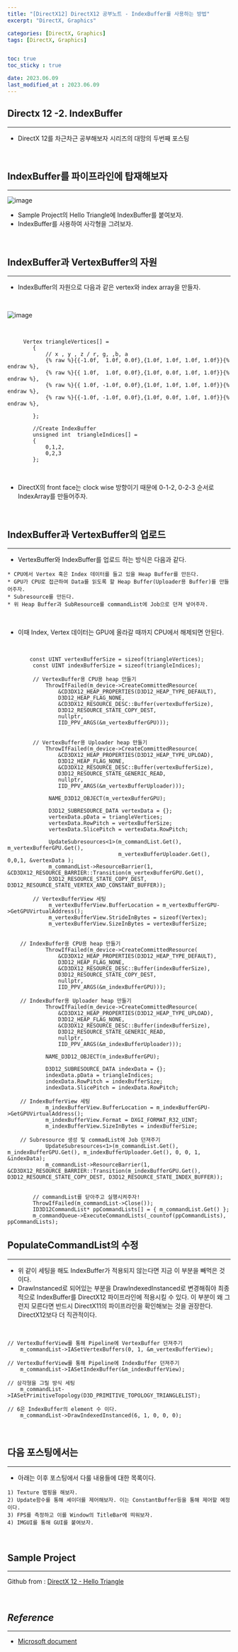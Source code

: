 ```yaml
---
title: "[DirectX12] DirectX12 공부노트 - IndexBuffer를 사용하는 방법"
excerpt: "DirectX, Graphics"

categories: [DirectX, Graphics]
tags: [DirectX, Graphics]


toc: true
toc_sticky : true

date: 2023.06.09
last_modified_at : 2023.06.09
---
```

## **Directx 12 -2. IndexBuffer**
---

* DirectX 12를 차근차근 공부해보자 시리즈의 대망의 두번째 포스팅

<br>

## **IndexBuffer를 파이프라인에 탑재해보자**
---

![image](https://github.com/ddtdt113/ddtdt113.github.io/assets/41114834/23398699-65ad-4f25-8c51-fadc0ddcb001)


* Sample Project의 Hello Triangle에 IndexBuffer를 붙여보자.
* IndexBuffer를 사용하여 사각형을 그려보자.

<br>

## **IndexBuffer과 VertexBuffer의 자원**
----

* IndexBuffer의 자원으로 다음과 같은 vertex와 index array을 만들자.

<br>

![image](https://github.com/ddtdt113/ddtdt113.github.io/assets/41114834/0d751573-177a-427c-8378-77302a955836)

<br>

```
     Vertex triangleVertices[] =
        {
            // x , y , z / r, g, ,b, a
            {% raw %}{{-1.0f,  1.0f, 0.0f},{1.0f, 1.0f, 1.0f, 1.0f}}{% endraw %},
            {% raw %}{{ 1.0f,  1.0f, 0.0f},{1.0f, 0.0f, 1.0f, 1.0f}}{% endraw %},
            {% raw %}{{ 1.0f, -1.0f, 0.0f},{1.0f, 1.0f, 1.0f, 1.0f}}{% endraw %},
            {% raw %}{{-1.0f, -1.0f, 0.0f},{1.0f, 0.0f, 1.0f, 1.0f}}{% endraw %},

        };

        //Create IndexBuffer
        unsigned int  triangleIndices[] =
        {          
            0,1,2,
            0,2,3
        };

```

<br>

* DirectX의 front face는 clock wise 방향이기 때문에 0-1-2, 0-2-3 순서로 IndexArray를 만들어주자.

<br>

## **IndexBuffer과 VertexBuffer의 업로드**
---

* VertexBuffer와 IndexBuffer를 업로드 하는 방식은 다음과 같다.

```
* CPU에서 Vertex 혹은 Index 데이터를 들고 있을 Heap Buffer를 만든다. 
* GPU가 CPU로 접근하여 Data를 읽도록 할 Heap Buffer(Uploader용 Buffer)를 만들어주자.
* Subresource를 만든다.
* 위 Heap Buffer과 SubResource를 commandList에 Job으로 던져 넣어주자. 

```
<br>

* 이때 Index, Vertex 데이터는 GPU에 올라갈 때까지 CPU에서 해제되면 안된다.

<br>

```
       const UINT vertexBufferSize = sizeof(triangleVertices);
        const UINT indexBufferSize = sizeof(triangleIndices);

        // VertexBuffer용 CPU용 heap 만들기
            ThrowIfFailed(m_device->CreateCommittedResource(
                &CD3DX12_HEAP_PROPERTIES(D3D12_HEAP_TYPE_DEFAULT),
                D3D12_HEAP_FLAG_NONE,
                &CD3DX12_RESOURCE_DESC::Buffer(vertexBufferSize),
                D3D12_RESOURCE_STATE_COPY_DEST,
                nullptr,
                IID_PPV_ARGS(&m_vertexBufferGPU)));


        // VertexBuffer용 Uploader heap 만들기
            ThrowIfFailed(m_device->CreateCommittedResource(
                &CD3DX12_HEAP_PROPERTIES(D3D12_HEAP_TYPE_UPLOAD),
                D3D12_HEAP_FLAG_NONE,
                &CD3DX12_RESOURCE_DESC::Buffer(vertexBufferSize),
                D3D12_RESOURCE_STATE_GENERIC_READ,
                nullptr,
                IID_PPV_ARGS(&m_vertexBufferUploader)));

             NAME_D3D12_OBJECT(m_vertexBufferGPU);

             D3D12_SUBRESOURCE_DATA vertexData = {};
             vertexData.pData = triangleVertices;
             vertexData.RowPitch = vertexBufferSize;
             vertexData.SlicePitch = vertexData.RowPitch;

             UpdateSubresources<1>(m_commandList.Get(), m_vertexBufferGPU.Get(), 
                                   m_vertexBufferUploader.Get(), 0,0,1, &vertexData );
             m_commandList->ResourceBarrier(1, &CD3DX12_RESOURCE_BARRIER::Transition(m_vertexBufferGPU.Get(), 
             D3D12_RESOURCE_STATE_COPY_DEST, D3D12_RESOURCE_STATE_VERTEX_AND_CONSTANT_BUFFER));

        // VertexBufferView 세팅
             m_vertexBufferView.BufferLocation = m_vertexBufferGPU->GetGPUVirtualAddress();
             m_vertexBufferView.StrideInBytes = sizeof(Vertex);
             m_vertexBufferView.SizeInBytes = vertexBufferSize;
        

    // IndexBuffer용 CPU용 heap 만들기
            ThrowIfFailed(m_device->CreateCommittedResource(
                &CD3DX12_HEAP_PROPERTIES(D3D12_HEAP_TYPE_DEFAULT),
                D3D12_HEAP_FLAG_NONE,
                &CD3DX12_RESOURCE_DESC::Buffer(indexBufferSize),
                D3D12_RESOURCE_STATE_COPY_DEST,
                nullptr,
                IID_PPV_ARGS(&m_indexBufferGPU)));

    // IndexBuffer용 Uploader heap 만들기
            ThrowIfFailed(m_device->CreateCommittedResource(
                &CD3DX12_HEAP_PROPERTIES(D3D12_HEAP_TYPE_UPLOAD),
                D3D12_HEAP_FLAG_NONE,
                &CD3DX12_RESOURCE_DESC::Buffer(indexBufferSize),
                D3D12_RESOURCE_STATE_GENERIC_READ,
                nullptr,
                IID_PPV_ARGS(&m_indexBufferUploader)));

            NAME_D3D12_OBJECT(m_indexBufferGPU);

            D3D12_SUBRESOURCE_DATA indexData = {};
            indexData.pData = triangleIndices;
            indexData.RowPitch = indexBufferSize;
            indexData.SlicePitch = indexData.RowPitch;

    // IndexBufferView 세팅        
            m_indexBufferView.BufferLocation = m_indexBufferGPU->GetGPUVirtualAddress();
            m_indexBufferView.Format = DXGI_FORMAT_R32_UINT;
            m_indexBufferView.SizeInBytes = indexBufferSize;
        
    // Subresource 생성 및 commadList에 Job 던져주기
            UpdateSubresources<1>(m_commandList.Get(), m_indexBufferGPU.Get(), m_indexBufferUploader.Get(), 0, 0, 1, &indexData);
            m_commandList->ResourceBarrier(1, &CD3DX12_RESOURCE_BARRIER::Transition(m_indexBufferGPU.Get(), D3D12_RESOURCE_STATE_COPY_DEST, D3D12_RESOURCE_STATE_INDEX_BUFFER));


        // commandList를 닫아주고 실행시켜주자!
        ThrowIfFailed(m_commandList->Close());
        ID3D12CommandList* ppCommandLists[] = { m_commandList.Get() };
        m_commandQueue->ExecuteCommandLists(_countof(ppCommandLists), ppCommandLists);
```

## **PopulateCommandList의 수정**
---
* 위 같이 세팅을 해도 IndexBuffer가 적용되지 않는다면 지금 이 부분을 빼먹은 것이다.
* DrawInstanced로 되어있는 부분을 DrawIndexedInstanced로 변경해줘야 최종적으로 IndexBuffer를 DirectX12 파이프라인에 적용시킬 수 있다. 이 부분이 왜 그런지 모른다면 반드시 DirectX11의 파이프라인을 확인해보는 것을 권장한다. DirectX12보다 더 직관적이다.

<br>

```
// VertexBufferView를 통해 Pipeline에 VertexBuffer 던져주기
    m_commandList->IASetVertexBuffers(0, 1, &m_vertexBufferView);

// VertexBufferView를 통해 Pipeline에 IndexBuffer 던져주기
    m_commandList->IASetIndexBuffer(&m_indexBufferView);

// 삼각형을 그릴 방식 세팅
    m_commandList->IASetPrimitiveTopology(D3D_PRIMITIVE_TOPOLOGY_TRIANGLELIST);

// 6은 IndexBuffer의 element 수 이다.
    m_commandList->DrawIndexedInstanced(6, 1, 0, 0, 0);

```

<br>

## **다음 포스팅에서는**
---

* 아래는 이후 포스팅에서 다룰 내용들에 대한 목록이다.

```
1) Texture 맵핑을 해보자.
2) Update함수를 통해 셰이더를 제어해보자. 이는 ConstantBuffer등을 통해 제어할 예정이다.
3) FPS를 측정하고 이를 Window의 TitleBar에 띄워보자.
4) IMGUI를 통해 GUI를 붙여보자.
```

<br>

## **Sample Project** 
---
Github from : [DirectX 12 - Hello Triangle](https://github.com/microsoft/DirectX-Graphics-Samples/tree/master/Samples/Desktop/D3D12HelloWorld)

<br>


 ## ***Reference***
 ---
 * [Microsoft document](https://learn.microsoft.com/en-us/windows/win32/direct3d12/direct3d-12-graphics)